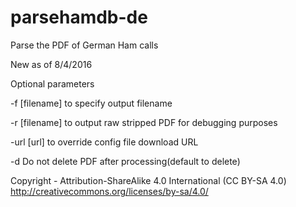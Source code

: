# parsehamdb-de
Parse the PDF of German Ham calls

New as of 8/4/2016

Optional parameters

-f [filename] to specify output filename

-r [filename] to output raw stripped PDF for debugging purposes

-url [url] to override config file download URL

-d Do not delete PDF after processing(default to delete)


Copyright - Attribution-ShareAlike 4.0 International (CC BY-SA 4.0)
http://creativecommons.org/licenses/by-sa/4.0/
